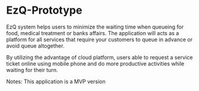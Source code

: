 # EzQ-Prototype

EzQ system helps users to minimize the waiting time when queueing for food, medical treatment or banks affairs. The application will acts as a platform for all services that require your customers to queue in advance or avoid queue altogether.

By utilizing the advantage of cloud platform, users able to request a service ticket online using mobile phone and do more productive activities while waiting for their turn.

Notes: This application is a MVP version
